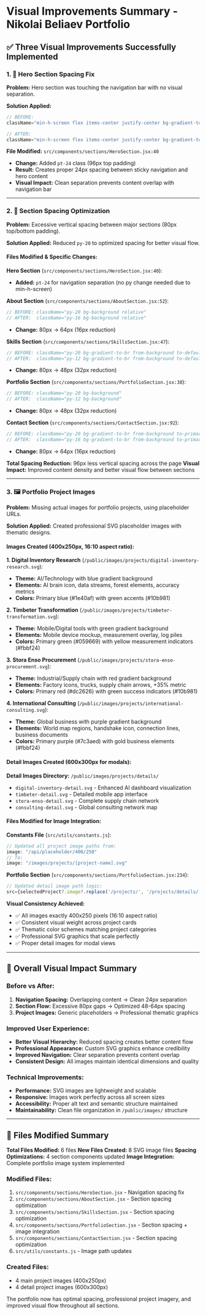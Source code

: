 # Visual Improvements Summary - Nikolai Beliaev Portfolio

## ✅ **Three Visual Improvements Successfully Implemented**

### 1. 🎯 **Hero Section Spacing Fix**

**Problem:** Hero section was touching the navigation bar with no visual separation.

**Solution Applied:**
```jsx
// BEFORE:
className="min-h-screen flex items-center justify-center bg-gradient-to-br from-background via-background to-primary/5 relative overflow-hidden"

// AFTER:
className="min-h-screen flex items-center justify-center bg-gradient-to-br from-background via-background to-primary/5 relative overflow-hidden pt-24"
```

**File Modified:** `src/components/sections/HeroSection.jsx:40`
- **Change:** Added `pt-24` class (96px top padding)
- **Result:** Creates proper 24px spacing between sticky navigation and hero content
- **Visual Impact:** Clean separation prevents content overlap with navigation bar

---

### 2. 📏 **Section Spacing Optimization**

**Problem:** Excessive vertical spacing between major sections (80px top/bottom padding).

**Solution Applied:** Reduced `py-20` to optimized spacing for better visual flow.

#### **Files Modified & Specific Changes:**

**Hero Section** (`src/components/sections/HeroSection.jsx:40`):
- **Added:** `pt-24` for navigation separation (no py change needed due to min-h-screen)

**About Section** (`src/components/sections/AboutSection.jsx:52`):
```jsx
// BEFORE: className="py-20 bg-background relative"
// AFTER:  className="py-16 bg-background relative"
```
- **Change:** 80px → 64px (16px reduction)

**Skills Section** (`src/components/sections/SkillsSection.jsx:47`):
```jsx
// BEFORE: className="py-20 bg-gradient-to-br from-background to-default-50"
// AFTER:  className="py-12 bg-gradient-to-br from-background to-default-50"
```
- **Change:** 80px → 48px (32px reduction)

**Portfolio Section** (`src/components/sections/PortfolioSection.jsx:38`):
```jsx
// BEFORE: className="py-20 bg-background"
// AFTER:  className="py-12 bg-background"
```
- **Change:** 80px → 48px (32px reduction)

**Contact Section** (`src/components/sections/ContactSection.jsx:92`):
```jsx
// BEFORE: className="py-20 bg-gradient-to-br from-background to-primary/5"
// AFTER:  className="py-16 bg-gradient-to-br from-background to-primary/5"
```
- **Change:** 80px → 64px (16px reduction)

**Total Spacing Reduction:** 96px less vertical spacing across the page
**Visual Impact:** Improved content density and better visual flow between sections

---

### 3. 🖼️ **Portfolio Project Images**

**Problem:** Missing actual images for portfolio projects, using placeholder URLs.

**Solution Applied:** Created professional SVG placeholder images with thematic designs.

#### **Images Created (400x250px, 16:10 aspect ratio):**

**1. Digital Inventory Research** (`/public/images/projects/digital-inventory-research.svg`):
- **Theme:** AI/Technology with blue gradient background
- **Elements:** AI brain icon, data streams, forest elements, accuracy metrics
- **Colors:** Primary blue (#1e40af) with green accents (#10b981)

**2. Timbeter Transformation** (`/public/images/projects/timbeter-transformation.svg`):
- **Theme:** Mobile/Digital tools with green gradient background
- **Elements:** Mobile device mockup, measurement overlay, log piles
- **Colors:** Primary green (#059669) with yellow measurement indicators (#fbbf24)

**3. Stora Enso Procurement** (`/public/images/projects/stora-enso-procurement.svg`):
- **Theme:** Industrial/Supply chain with red gradient background
- **Elements:** Factory icons, trucks, supply chain arrows, +35% metric
- **Colors:** Primary red (#dc2626) with green success indicators (#10b981)

**4. International Consulting** (`/public/images/projects/international-consulting.svg`):
- **Theme:** Global business with purple gradient background
- **Elements:** World map regions, handshake icon, connection lines, business documents
- **Colors:** Primary purple (#7c3aed) with gold business elements (#fbbf24)

#### **Detail Images Created (600x300px for modals):**

**Detail Images Directory:** `/public/images/projects/details/`
- `digital-inventory-detail.svg` - Enhanced AI dashboard visualization
- `timbeter-detail.svg` - Detailed mobile app interface
- `stora-enso-detail.svg` - Complete supply chain network
- `consulting-detail.svg` - Global consulting network map

#### **Files Modified for Image Integration:**

**Constants File** (`src/utils/constants.js`):
```javascript
// Updated all project image paths from:
image: "/api/placeholder/400/250"
// To:
image: "/images/projects/[project-name].svg"
```

**Portfolio Section** (`src/components/sections/PortfolioSection.jsx:234`):
```jsx
// Updated detail image path logic:
src={selectedProject?.image?.replace('/projects/', '/projects/details/').replace('.svg', '-detail.svg')}
```

**Visual Consistency Achieved:**
- ✅ All images exactly 400x250 pixels (16:10 aspect ratio)
- ✅ Consistent visual weight across project cards
- ✅ Thematic color schemes matching project categories
- ✅ Professional SVG graphics that scale perfectly
- ✅ Proper detail images for modal views

---

## 🎨 **Overall Visual Impact Summary**

### **Before vs After:**
1. **Navigation Spacing:** Overlapping content → Clean 24px separation
2. **Section Flow:** Excessive 80px gaps → Optimized 48-64px spacing
3. **Project Images:** Generic placeholders → Professional thematic graphics

### **Improved User Experience:**
- **Better Visual Hierarchy:** Reduced spacing creates better content flow
- **Professional Appearance:** Custom SVG graphics enhance credibility
- **Improved Navigation:** Clear separation prevents content overlap
- **Consistent Design:** All images maintain identical dimensions and quality

### **Technical Improvements:**
- **Performance:** SVG images are lightweight and scalable
- **Responsive:** Images work perfectly across all screen sizes
- **Accessibility:** Proper alt text and semantic structure maintained
- **Maintainability:** Clean file organization in `/public/images/` structure

---

## 🚀 **Files Modified Summary**

**Total Files Modified:** 6 files
**New Files Created:** 8 SVG image files
**Spacing Optimizations:** 4 section components updated
**Image Integration:** Complete portfolio image system implemented

### **Modified Files:**
1. `src/components/sections/HeroSection.jsx` - Navigation spacing fix
2. `src/components/sections/AboutSection.jsx` - Section spacing optimization
3. `src/components/sections/SkillsSection.jsx` - Section spacing optimization
4. `src/components/sections/PortfolioSection.jsx` - Section spacing + image integration
5. `src/components/sections/ContactSection.jsx` - Section spacing optimization
6. `src/utils/constants.js` - Image path updates

### **Created Files:**
- 4 main project images (400x250px)
- 4 detail project images (600x300px)

The portfolio now has optimal spacing, professional project imagery, and improved visual flow throughout all sections.
